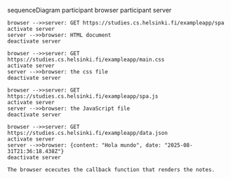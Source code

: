 sequenceDiagram
    participant browser
    participant server

    browser -->>server: GET https://studies.cs.helsinki.fi/exampleapp/spa
    activate server
    server -->>browser: HTML document
    deactivate server

    browser -->>server: GET https://studies.cs.helsinki.fi/exampleapp/main.css
    activate server
    server -->>browser: the css file
    deactivate server

    browser -->>server: GET https://studies.cs.helsinki.fi/exampleapp/spa.js
    activate server
    server -->>browser: the JavaScript file
    deactivate server

    browser -->>server: GET https://studies.cs.helsinki.fi/exampleapp/data.json
    activate server
    server -->>browser: {content: "Hola mundo", date: "2025-08-31T21:36:18.438Z"}
    deactivate server

    The browser ececutes the callback function that renders the notes.